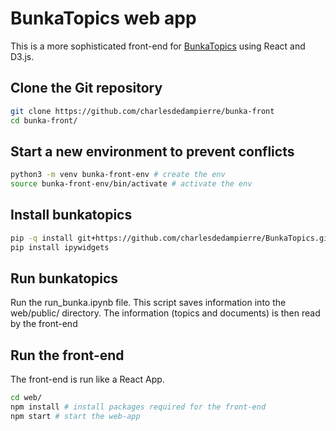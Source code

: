 # BunkaTopics web app

This is a more sophisticated front-end for [BunkaTopics](https://github.com/charlesdedampierre/BunkaTopics) using React and D3.js.

## Clone the Git repository

```bash
git clone https://github.com/charlesdedampierre/bunka-front
cd bunka-front/
```

## Start a new environment to prevent conflicts

```bash
python3 -m venv bunka-front-env # create the env
source bunka-front-env/bin/activate # activate the env
```

## Install bunkatopics

```bash
pip -q install git+https://github.com/charlesdedampierre/BunkaTopics.git@dev --upgrade # Install the dev version of Bunkatopics
pip install ipywidgets
```

## Run bunkatopics

Run the run_bunka.ipynb file. This script saves information into the web/public/ directory. The information (topics and documents) is then read by the front-end

## Run the front-end

The front-end is run like a React App.

```bash
cd web/
npm install # install packages required for the front-end
npm start # start the web-app
```
